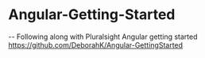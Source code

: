 # Angular-Getting-Started
-- Following along with Pluralsight Angular getting started 
https://github.com/DeborahK/Angular-GettingStarted
